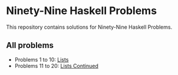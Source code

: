 # Ninety-Nine Haskell Problems
This repository contains solutions for Ninety-Nine Haskell Problems.

## All problems
* Problems 1 to 10: [Lists](lists/)
* Problems 11 to 20: [Lists Continued](lists-continued/)
